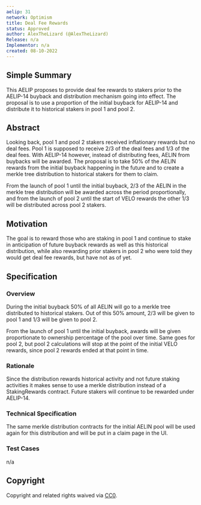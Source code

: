 ```yaml
---
aelip: 31
network: Optimism
title: Deal Fee Rewards
status: Approved
author: AlexTheLizard (@AlexTheLizard)
Release: n/a
Implementor: n/a
created: 08-10-2022
---
```


## Simple Summary

<!--"If you can't explain it simply, you don't understand it well enough." Simply describe the outcome the proposed changes intends to achieve. This should be non-technical and accessible to a casual community member.-->

This AELIP proposes to provide deal fee rewards to stakers prior to the AELIP-14 buyback and distribution mechanism going into effect. The proposal is to use a proportion of the initial buyback for AELIP-14 and distribute it to historical stakers in pool 1 and pool 2.

## Abstract

<!--A short (~200 word) description of the proposed change, the abstract should clearly describe the proposed change. This is what *will* be done if the AELIP is implemented, not *why* it should be done or *how* it will be done. If the AELIP proposes deploying a new contract, write, "we propose to deploy a new contract that will do x".-->

Looking back, pool 1 and pool 2 stakers received inflationary rewards but no deal fees. Pool 1 is supposed to receive 2/3 of the deal fees and 1/3 of the deal fees. With AELIP-14 however, instead of distributing fees, AELIN from buybacks will be awarded. The proposal is to take 50% of the AELIN rewards from the initial buyback happening in the future and to create a merkle tree distribution to historical stakers for them to claim.

From the launch of pool 1 until the initial buyback, 2/3 of the AELIN in the merkle tree distribution will be awarded across the period proportionally, and from the launch of pool 2 until the start of VELO rewards the other 1/3 will be distributed across pool 2 stakers.

## Motivation

<!--This is the problem statement. This is the *why* of the AELIP. It should clearly explain *why* the current state of the protocol is inadequate.  It is critical that you explain *why* the change is needed, if the AELIP proposes changing how something is calculated, you must address *why* the current calculation is inaccurate or wrong. This is not the place to describe how the AELIP will address the issue!-->

The goal is to reward those who are staking in pool 1 and continue to stake in anticipation of future buyback rewards as well as this historical distribution, while also rewarding prior stakers in pool 2 who were told they would get deal fee rewards, but have not as of yet.

## Specification

### Overview

<!--This is a high-level overview of *how* the AELIP will solve the problem. The overview should clearly describe how the new feature will be implemented.-->

During the initial buyback 50% of all AELIN will go to a merkle tree distributed to historical stakers. Out of this 50% amount, 2/3 will be given to pool 1 and 1/3 will be given to pool 2.

From the launch of pool 1 until the initial buyback, awards will be given proportionate to ownership percentage of the pool over time. Same goes for pool 2, but pool 2 calculations will stop at the point of the initial VELO rewards, since pool 2 rewards ended at that point in time.

### Rationale

<!--This is where you explain the reasoning behind how you propose to solve the problem. Why did you propose to implement the change in this way, what were the considerations and trade-offs. The rationale fleshes out what motivated the design and why particular design decisions were made. It should describe alternate designs that were considered and related work. The rationale may also provide evidence of consensus within the community, and should discuss important objections or concerns raised during discussion.-->

Since the distribution rewards historical activity and not future staking activities it makes sense to use a merkle distribution instead of a StakingRewards contract. Future stakers will continue to be rewarded under AELIP-14.

### Technical Specification

<!--The technical specification should outline the public API of the changes proposed. That is, changes to any of the interfaces Aelin currently exposes or the creations of new ones.-->

The same merkle distribution contracts for the initial AELIN pool will be used again for this distribution and will be put in a claim page in the UI.

### Test Cases

<!--Test cases for an implementation are mandatory for AELIPs but can be included with the implementation..-->

n/a

## Copyright

Copyright and related rights waived via [CC0](https://creativecommons.org/publicdomain/zero/1.0/).
